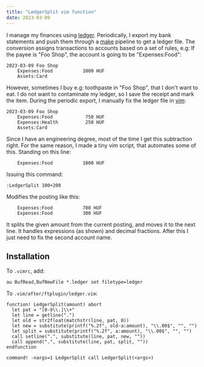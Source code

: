 ```yaml
---
title: "LedgerSplit vim function"
date: 2023-03-09
---
```


I manage my finances using [ledger][].
Periodically, I export my bank statements and push them through a [make][]
pipeline to get a ledger file. The conversion assigns transactions
to accounts based on a set of rules, e.g: If the payee is "Foo Shop",
the account is going to be "Expenses:Food":

```ledger
2023-03-09 Foo Shop
    Expenses:Food           1000 HUF
    Assets:Card
```

However, sometimes I buy e.g: toothpaste in "Foo Shop", that I don't want to eat.
I do not want to contaminate my ledger, so I save the receipt and mark the item.
During the periodic export, I manually fix the ledger file in [vim][]:

```ledger
2023-03-09 Foo Shop
    Expenses:Food            750 HUF
    Expenses:Health          250 HUF
    Assets:Card
```

Since I have an engineering degree, most of the time I get this subtraction right.
For the same reason, I made a tiny vim script, that automates some of this.
Standing on this line:

```ledger
    Expenses:Food           1000 HUF
```

Issuing this command:

```
:LedgerSplit 100+200
```

Modifies the posting like this:

```ledger
    Expenses:Food           700 HUF
    Expenses:Food           300 HUF
```

It splits the given amount from the current posting, and moves it to the next line.
It handles expressions (as shown) and decimal fractions.
After this I just need to fix the second account name.

## Installation

To `.vimrc`, add:

```vim
au BufRead,BufNewFile *.ledger set filetype=ledger
```

To `.vim/after/ftplugin/ledger.vim`:

```vim
function! LedgerSplit(amount) abort
  let pat = "[0-9\\.]\\+"
  let line = getline(".")
  let old = str2float(matchstr(line, pat, 0))
  let new = substitute(printf("%.2f", old-a:amount), "\\.00$", "", "")
  let split = substitute(printf("%.2f", a:amount), "\\.00$", "", "")
  call setline(".", substitute(line, pat, new, ""))
  call append(".", substitute(line, pat, split, ""))
endfunction

command! -nargs=1 LedgerSplit call LedgerSplit(<args>)
```


[ledger]: https://www.ledger-cli.org/
[make]: https://www.gnu.org/software/make/
[vim]: https://www.vim.org/
